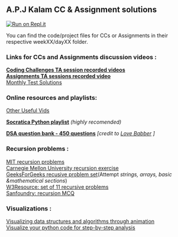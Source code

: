## A.P.J Kalam CC & Assignment solutions

[![Run on Repl.it](https://repl.it/badge/github/vibhor-vibhav-au6/APJKalam)](https://repl.it/github/vibhor-vibhav-au6/APJKalam)

You can find the code/project files for CCs or Assignments in their respective weekXX/dayXX folder.

### Links for CCs and Assignments discussion videos :

**[Coding Challenges TA session recorded videos](https://drive.google.com/drive/folders/1HHdeUZZGxVNMjWSCGfFB_9LcMNTb2qEW)**  
**[Assignments TA sessions recorded video](https://drive.google.com/drive/folders/14yF4V2XDqXoKKdSZLMXRQ6F0txMJNb8A)**  
[Monthly Test Solutions](https://drive.google.com/drive/folders/1glxGA6kHXn7gq-O9eHFSuJDJfDuInmB4?usp=sharing)  





### Online resources and playlists: 

[Other Useful Vids](https://drive.google.com/drive/folders/16hsKcG3xVwg0myZTQAAU9KZ8X0K2of66?usp=sharing)

**[Socratica Python playlist](https://www.youtube.com/redirect?event=video_description&redir_token=QUFFLUhqbmhqTkpmTFpPYUpacHJheXpnX2p2b3dURFVVQXxBQ3Jtc0tuS0NUTVJfbHp2VzV3UXM4NmFseVRmdzA4b0ZBZ19CSGdWUEpHUVFjeEFBMW1Cb2FZcllnTzFqZkpVRTliaWNMSGhxM3BIWVFFRlFQNUNQUk9kdkpwQ1gySjl5cXBrZG9tZmg1RFpseDgzdl80bzVwRQ&q=http%3A%2F%2Fbit.ly%2FPythonHelloWorld)** *(highly recomended)*

**[DSA question bank - 450 questions](https://docs.google.com/spreadsheets/d/1PqC0O_iRmxjx1kEz7f_q693g3rCGWq4UHUjX-wyCVy4/edit?usp=sharing)** *[credit to [Love Babber](https://www.youtube.com/channel/UCQHLxxBFrbfdrk1jF0moTpw ) ]*






### Recursion problems :

[MIT recursion problems](https://ocw.mit.edu/courses/electrical-engineering-and-computer-science/6-189-a-gentle-introduction-to-programming-using-python-january-iap-2011/lectures/MIT6_189IAP11_rec_problems.pdf)  
[Carnegie Mellon University recursion exercise](http://www.cs.cmu.edu/~tcortina/activate/ct/lab8ques.pdf)  
[GeeksForGeeks recusive problem set](https://www.geeksforgeeks.org/recursion-practice-problems-solutions/)(Attempt *strings, arrays, basic &mathematical sections*)  
[W3Resource: set of 11 recursive problems](https://www.w3resource.com/python-exercises/data-structures-and-algorithms/python-recursion.php)  
[Sanfoundry: recursion MCQ](https://www.sanfoundry.com/python-questions-answers-recursion/)

### Visualizations :

[Visualizing data structures and algorithms through animation](https://visualgo.net/en)  
[Visualize your python code for step-by-step analysis](http://www.pythontutor.com/visualize.html#mode=edit)
